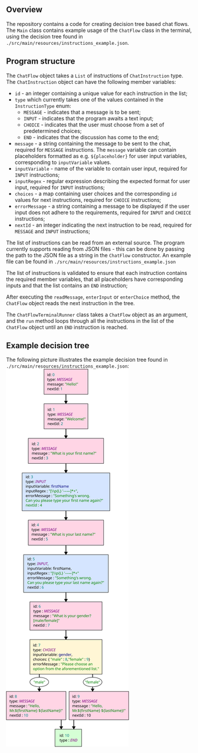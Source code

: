 ## Overview

The repository contains a code for creating decision tree based chat flows. The ```Main``` class contains example usage of the ```ChatFlow``` class in the terminal, using the decision tree found in ```./src/main/resources/instructions_example.json```.

## Program structure

The ```ChatFlow``` object takes a ```List``` of instructions of ```ChatInstruction``` type.
The ```ChatInstruction``` object can have the following member variables:
- ```id``` - an integer containing a unique value for each instruction in the list;
- ```type``` which currently takes one of the values contained in the ```InstructionType``` enum:
  - ```MESSAGE``` - indicates that a message is to be sent;
  - ```INPUT``` - indicates that the program awaits a text input;
  - ```CHOICE``` - indicates that the user must choose from a set of predetermined choices;
  - ```END``` - indicates that the discussion has come to the end;
- ```message``` - a string containing the message to be sent to the chat, required for ```MESSAGE``` instructions. The ```message``` variable can contain placeholders formatted as e.g. ```${placeholder}``` for user input variables, corresponding to ```inputVariable``` values.
-  ```inputVariable``` - name of the variable to contain user input, required for ```INPUT``` instructions;
- ```inputRegex``` - regular expression describing the expected format for user input, required for ```INPUT``` instructions;
- ```choices``` - a map containing user choices and the corresponding ```id``` values for next instructions, required for ```CHOICE``` instructions;
- ```errorMessage``` - a string containing a message to be displayed if the user input does not adhere to the requirements, required for ```INPUT``` and ```CHOICE``` instructions;
- ```nextId``` - an integer indicating the next instruction to be read, required for ```MESSAGE``` and ```INPUT``` instructions;

The list of instructions can be read from an external source. The program currently supports reading from JSON files - this can be done by passing the path to the JSON file as a string
in the ```ChatFlow``` constructor. An example file can be found in ```./src/main/resources/instructions_example.json```

The list of instructions is validated to ensure that each instruction contains the required member variables, that all placeholders have corresponding inputs and that the list contains an ```END``` instruction;

After executing the ```readMessage```, ```enterInput``` or ```enterChoice``` method, the ```ChatFlow``` object reads the next instruction in the tree.

The ```ChatFlowTerminalRunner``` class takes a ```ChatFlow``` object as an argument, and the ```run``` method loops through all the instructions in the list of the ```ChatFlow``` object until an ```END``` instruction is reached.

## Example decision tree

The following picture illustrates the example decision tree found in ```./src/main/resources/instructions_example.json```:
![example decision tree](instructions_example.png)
